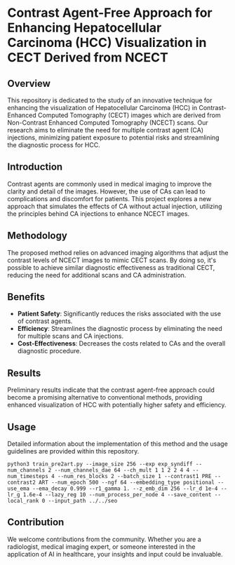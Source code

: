 # Contrast Agent-Free Approach for Enhancing Hepatocellular Carcinoma (HCC) Visualization in CECT Derived from NCECT

## Overview
This repository is dedicated to the study of an innovative technique for enhancing the visualization of Hepatocellular Carcinoma (HCC) in Contrast-Enhanced Computed Tomography (CECT) images which are derived from Non-Contrast Enhanced Computed Tomography (NCECT) scans. Our research aims to eliminate the need for multiple contrast agent (CA) injections, minimizing patient exposure to potential risks and streamlining the diagnostic process for HCC.

## Introduction
Contrast agents are commonly used in medical imaging to improve the clarity and detail of the images. However, the use of CAs can lead to complications and discomfort for patients. This project explores a new approach that simulates the effects of CA without actual injection, utilizing the principles behind CA injections to enhance NCECT images.

## Methodology
The proposed method relies on advanced imaging algorithms that adjust the contrast levels of NCECT images to mimic CECT scans. By doing so, it's possible to achieve similar diagnostic effectiveness as traditional CECT, reducing the need for additional scans and CA administration.

## Benefits
- **Patient Safety**: Significantly reduces the risks associated with the use of contrast agents.
- **Efficiency**: Streamlines the diagnostic process by eliminating the need for multiple scans and CA injections.
- **Cost-Effectiveness**: Decreases the costs related to CAs and the overall diagnostic procedure.

## Results
Preliminary results indicate that the contrast agent-free approach could become a promising alternative to conventional methods, providing enhanced visualization of HCC with potentially higher safety and efficiency.

## Usage
Detailed information about the implementation of this method and the usage guidelines are provided within this repository.

```
python3 train_pre2art.py --image_size 256 --exp exp_syndiff --num_channels 2 --num_channels_dae 64 --ch_mult 1 1 2 2 4 4 --num_timesteps 4 --num_res_blocks 2 --batch_size 1 --contrast1 PRE --contrast2 ART --num_epoch 500 --ngf 64 --embedding_type positional --use_ema --ema_decay 0.999 --r1_gamma 1. --z_emb_dim 256 --lr_d 1e-4 --lr_g 1.6e-4 --lazy_reg 10 --num_process_per_node 4 --save_content --local_rank 0 --input_path ../../seo
```


## Contribution
We welcome contributions from the community. Whether you are a radiologist, medical imaging expert, or someone interested in the application of AI in healthcare, your insights and input could be invaluable.

